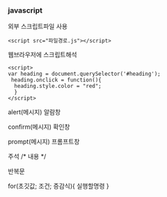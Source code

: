 ### javascript

외부 스크립트파일 사용
```
<script src="파일경로.js"></script>
```
웹브라우저에 스크립트해석
```
<script>
var heading = document.querySelector('#heading');
 heading.onclick = function(){
  heading.style.color = "red";
  }
</script>
```

alert(메시지) 알람창

confirm(메시지) 확인창

prompt(메시지) 프롬프트창

주석
/*
내용
*/

반복문

for(초깃값; 조건; 증감식){
실행할명령
}



